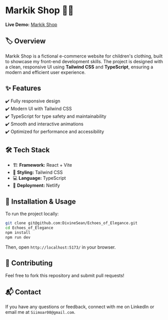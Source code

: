 # Markik Shop 🎽🛒  

**Live Demo:** [Markik Shop](https://markikshop.netlify.app/)  

## 🏷️ Overview  
Markik Shop is a fictional e-commerce website for children's clothing, built to showcase my front-end development skills. The project is designed with a clean, responsive UI using **Tailwind CSS** and **TypeScript**, ensuring a modern and efficient user experience.  

## ✨ Features  
✔️ Fully responsive design  
✔️ Modern UI with Tailwind CSS  
✔️ TypeScript for type safety and maintainability  
✔️ Smooth and interactive animations  
✔️ Optimized for performance and accessibility  

## 🛠️ Tech Stack  
- 🏗 **Framework:** React + Vite  
- 🎨 **Styling:** Tailwind CSS  
- 💻 **Language:** TypeScript  
- 🚀 **Deployment:** Netlify  

## 🔧 Installation & Usage  
To run the project locally:  
```bash
git clone git@github.com:DivineSean/Echoes_of_Elegance.git
cd Echoes_of_Elegance
npm install
npm run dev
```
Then, open `http://localhost:5173/` in your browser.  

## 🤝 Contributing  
Feel free to fork this repository and submit pull requests!  

## 📬 Contact  
If you have any questions or feedback, connect with me on LinkedIn or email me at `Siimoar00@gmail.com`.  
